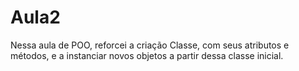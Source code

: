# Aula2
Nessa aula de POO, reforcei a criação Classe, com seus atributos e métodos, e a instanciar novos objetos a partir dessa classe inicial.
